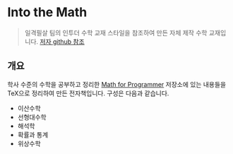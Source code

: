 # Into the Math

> 일격필살 팀의 인투더 수학 교재 스타일을 참조하여 만든 자체 제작 수학 교재입니다. 
[저자 github 참조]("https://github.com/KrissHeo/MathTextBook")

## 개요

학사 수준의 수학을 공부하고 정리한 [Math for Programmer](https://github.com/kangdy25/Math_for_Programmer) 저장소에 있는 내용들을 TeX으로 정리하여 만든 전자책입니다. 구성은 다음과 같습니다.

-   이산수학
-   선형대수학
-   해석학
-   확률과 통계
-   위상수학
